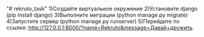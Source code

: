 "# rekruto_task" 
1)Создайте виртуальное окружение
2)Установите django (pip install django)
3)Выполните миграции (python manage.py migrate)
4)Запустите сервер (python manage.py runserver)
5)Перейдите по ссылке: http://127.0.0.1:8000/?name=Rekruto&message=Давай+дружить
